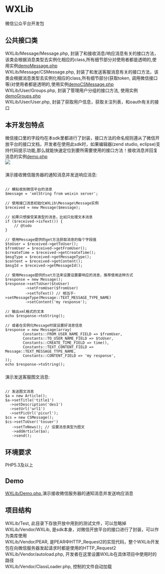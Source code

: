 WXLib
=====

微信公众平台开发包

公共接口类
-----
WXLib/Message/Message.php, 封装了和接收消息/响应消息有关的接口方法，该类会根据消息类型去实例化相应的class,所有细节部分对使用者都是透明的,使用实例<a href='https://github.com/octans/WXLib/blob/master/demoMessage.php'>demoMessage.php</a><br/>
WXLib/Message/CSMessage.php, 封装了和发送客服消息有关的接口方法，该类会根据消息类型去实例化相应的class,所有细节部分(获取token, 调用微信接口等)对使用者都是透明的,使用实例<a href='https://github.com/octans/WXLib/blob/master/demoCSMessage.php'>demoCSMessage.php</a><br/>
WXLib/User/Groups.php, 封装了管理用户分组的接口方法, 使用实例<a href='https://github.com/octans/WXLib/blob/master/demoGroups.php'>demoGroups.php</a><br/>
WXLib/User/User.php, 封装了获取用户信息，获取关注列表，和oauth有关的接口

本开发包特点
-----
微信接口里的字段均在本sdk里都进行了封装，接口方法的命名规则遵从了微信开放平台的接口文档，开发者在使用此sdk时，如果编辑器(zend studio, eclipse)支持代码提示功能,那么就能快速定位到要所需要使用的接口方法！接收消息并回复消息的实例<a href='https://github.com/octans/WXLib/blob/master/demo.php'>demo.php</a><br/>
<img src="http://fucklife.net/wp/wp-content/uploads/2013/11/3.jpg" />
#####
演示接收微信服务器的通知消息并发送响应消息:<br/>
<pre><code>
// 模拟收到微信平台的消息
$message = 'xmlString from weixin server';

// 使用接口消息初始化WXLib\Message\Message实例
$received = new Message($message);

// 如果只想接受某类型的消息，比如只处理文本消息
if ($received->isText()) {
    // @todo
}

// 使用Message提供的get方法获取消息的每个字段值
$toUser = $received->getToUser();
$fromUser = $received->getFromUser();
$createTime = $received->getCreateTime();
$msgType = $received->getMessageType();
$content = $received->getContent();
$msgId = $received->getMessageId();

// 使用Message提供的set方法来设置设置要响应的消息，推荐使用这种方式
$response = new Message();
$response->setToUser($toUser)
         ->setFromUser($fromUser)
         ->setToText() // 相当于->setMessageType(Message::TEXT_MESSAGE_TYPE_NAME)
         ->setContent('my response');

// 输出xml格式的文本
echo $response->toString();

// 或者在实例化Message时就设置好消息信息
$response = new Message(array(
        Constants::FROM_USER_NAME_FIELD => $fromUser,
        Constants::TO_USER_NAME_FIELD => $toUser,
        Constants::CREATE_TIME_FIELD => time(),
        Constants::TEXT_CONTENT_FIELD => Message::TEXT_MESSAGE_TYPE_NAME,
        Constants::CONTENT_FIELD => 'my response',
));
echo $response->toString();
</code></pre>
#####
演示发送客服图文消息:<br/>
<pre><code>
// 发送图文消息
$a = new Article();
$a->setTitle('title1')
  ->setDescription('des1')
  ->setUrl('url1')
  ->setPicUrl('picurl');
$cs = new CSMessage();
$cs->setToUser('tosuer')
   ->setToNews(); // 设置消息类型为图文
   ->addArticle($a);
   ->send();
</code></pre>
环境要求
-----

PHP5.3及以上

Demo
-----
<a href="https://github.com/octans/WXLib/blob/master/demo.php">WXLib/Demo.php</a>,演示接收微信服务器的通知消息并发送响应消息


项目结构
-----
WXLib/Test, 此目录下存放开放中用到的测试文件，可以忽略掉<br/>
WXLib/Vendor/WXLib, 是sdk本身，对微信开放平台的接口进行了封装，可以作为类库使用<br/>
WXLib/Vendor/PEAR, 是PEAR中HTTP_Request2的实现代码，整个WXLib开发包在向微信服务器发起请求时都是使用的HTTP_Request2<br/>
WXLib/Vendor/autoload.php, 开发者在这里设置WXLib在具体项目中使用时的路径<br/>
WXLib/Vendor/ClassLoader.php, 控制的文件自动加载<br/>
